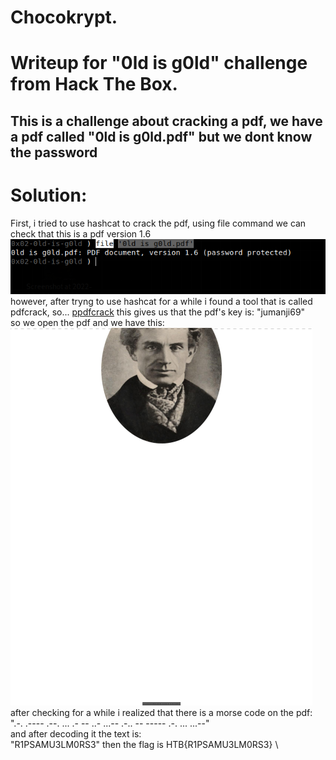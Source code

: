 # Chocokrypt.
# Writeup for "0ld is g0ld" challenge from Hack The Box. 
## This is a challenge about cracking a pdf, we have a pdf called "0ld is g0ld.pdf" but we dont know the password

# Solution:
First, i tried to use hashcat to crack the pdf, using file command we can check that this is a pdf version 1.6 \
![pdfformat](img/pdfformat.png)
however, after tryng to use hashcat for a while i found a tool that is called pdfcrack, so...
[ppdfcrack](img/ppdfcrack.png)
this gives us that the pdf's key is: "jumanji69" \
so we open the pdf and we have this:
![crackedpdf](img/crackedpdf.png)
after checking for a while i realized that there is a morse code on the pdf:
".-. .---- .--. ... .- -- ..- ...-- .-.. -- ----- .-. ... ...--" \
and after decoding it the text is:\
"R1PSAMU3LM0RS3"
then the flag is HTB{R1PSAMU3LM0RS3} \
